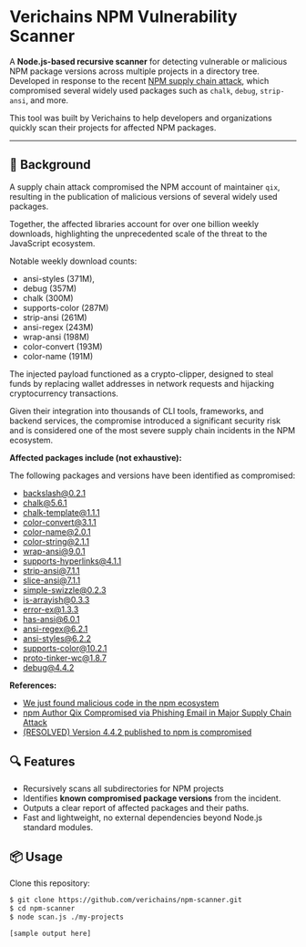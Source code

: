 # Verichains NPM Vulnerability Scanner

A **Node.js-based recursive scanner** for detecting vulnerable or malicious NPM package versions across multiple projects in a directory tree.  
Developed in response to the recent [NPM supply chain attack](https://jdstaerk.substack.com/p/we-just-found-malicious-code-in-the), which compromised several widely used packages such as `chalk`, `debug`, `strip-ansi`, and more.

This tool was built by Verichains to help developers and organizations quickly scan their projects for affected NPM packages.

---

## 🚨 Background

A supply chain attack compromised the NPM account of maintainer `qix`, resulting in the publication of malicious versions of several widely used packages.

Together, the affected libraries account for over one billion weekly downloads, highlighting the unprecedented scale of the threat to the JavaScript ecosystem. 

Notable weekly download counts:

* ansi-styles (371M), 
* debug (357M)
* chalk (300M)
* supports-color (287M)
* strip-ansi (261M)
* ansi-regex (243M)
* wrap-ansi (198M)
* color-convert (193M)
* color-name (191M)

The injected payload functioned as a crypto-clipper, designed to steal funds by replacing wallet addresses in network requests and hijacking cryptocurrency transactions.

Given their integration into thousands of CLI tools, frameworks, and backend services, the compromise introduced a significant security risk and is considered one of the most severe supply chain incidents in the NPM ecosystem.

**Affected packages include (not exhaustive):**

The following packages and versions have been identified as compromised:

- backslash@0.2.1
- chalk@5.6.1
- chalk-template@1.1.1
- color-convert@3.1.1
- color-name@2.0.1
- color-string@2.1.1
- wrap-ansi@9.0.1
- supports-hyperlinks@4.1.1
- strip-ansi@7.1.1
- slice-ansi@7.1.1
- simple-swizzle@0.2.3
- is-arrayish@0.3.3
- error-ex@1.3.3
- has-ansi@6.0.1
- ansi-regex@6.2.1
- ansi-styles@6.2.2
- supports-color@10.2.1
- proto-tinker-wc@1.8.7
- debug@4.4.2

**References:**
- [We just found malicious code in the npm ecosystem](https://jdstaerk.substack.com/p/we-just-found-malicious-code-in-the)  
- [npm Author Qix Compromised via Phishing Email in Major Supply Chain Attack](https://socket.dev/blog/npm-author-qix-compromised-in-major-supply-chain-attack) 
- [(RESOLVED) Version 4.4.2 published to npm is compromised](https://github.com/debug-js/debug/issues/1005#issuecomment-3266868187)


## 🔍 Features

- Recursively scans all subdirectories for NPM projects
- Identifies **known compromised package versions** from the incident.
- Outputs a clear report of affected packages and their paths.
- Fast and lightweight, no external dependencies beyond Node.js standard modules.


## 📦 Usage

Clone this repository:

```bash
$ git clone https://github.com/verichains/npm-scanner.git
$ cd npm-scanner
$ node scan.js ./my-projects

[sample output here]